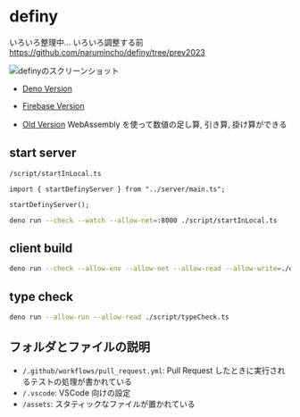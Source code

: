 # definy

いろいろ整理中... いろいろ調整する前
https://github.com/narumincho/definy/tree/prev2023

![definyのスクリーンショット](https://repository-images.githubusercontent.com/168463361/72534f00-ec72-11e9-94f3-370ab473bc28)

- [Deno Version](https://definy.deno.dev/)

- [Firebase Version](https://definy.app/?hl=ja)

- [Old Version](https://definy-old.web.app/) WebAssembly を使って数値の足し算,
  引き算, 掛け算ができる

## start server

`/script/startInLocal.ts`

```ts:
import { startDefinyServer } from "../server/main.ts";

startDefinyServer();
```

```sh
deno run --check --watch --allow-net=:8000 ./script/startInLocal.ts
```

## client build

```sh
deno run --check --allow-env --allow-net --allow-read --allow-write=./dist.json ./script/buildClient.ts
```

## type check

```sh
deno run --allow-run --allow-read ./script/typeCheck.ts
```

## フォルダとファイルの説明

- `/.github/workflows/pull_request.yml`: Pull Request
  したときに実行されるテストの処理が書かれている
- `/.vscode`: VSCode 向けの設定
- `/assets`: スタティックなファイルが置かれている
